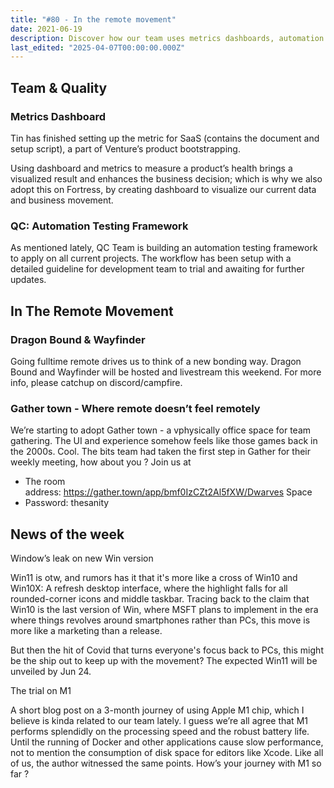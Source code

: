 ```yaml
---
title: "#80 - In the remote movement"
date: 2021-06-19
description: Discover how our team uses metrics dashboards, automation testing, and remote tools like Gather Town to boost productivity while exploring the latest Windows 11 rumors and Apple M1 insights.
last_edited: "2025-04-07T00:00:00.000Z"
---
```


## Team & Quality

### Metrics Dashboard

Tin has finished setting up the metric for SaaS (contains the document and setup script), a part of Venture’s product bootstrapping.

Using dashboard and metrics to measure a product’s health brings a visualized result and enhances the business decision; which is why we also adopt this on Fortress, by creating dashboard to visualize our current data and business movement.

### QC: Automation Testing Framework

As mentioned lately, QC Team is building an automation testing framework to apply on all current projects. The workflow has been setup with a detailed guideline for development team to trial and awaiting for further updates.

## In The Remote Movement

### Dragon Bound & Wayfinder

Going fulltime remote drives us to think of a new bonding way. Dragon Bound and Wayfinder will be hosted and livestream this weekend. For more info, please catchup on discord/campfire.

### Gather town - Where remote doesn’t feel remotely

We’re starting to adopt Gather town - a vphysically office space for team gathering. The UI and experience somehow feels like those games back in the 2000s. Cool. The bits team had taken the first step in Gather for their weekly meeting, how about you ? Join us at

- The room address: <https://gather.town/app/bmf0IzCZt2Al5fXW/Dwarves> Space
- Password: thesanity

## News of the week

Window’s leak on new Win version

Win11 is otw, and rumors has it that it's more like a cross of Win10 and Win10X: A refresh desktop interface, where the highlight falls for all rounded-corner icons and middle taskbar. Tracing back to the claim that Win10 is the last version of Win, where MSFT plans to implement in the era where things revolves around smartphones rather than PCs, this move is more like a marketing than a release.

But then the hit of Covid that turns everyone's focus back to PCs, this might be the ship out to keep up with the movement? The expected Win11 will be unveiled by Jun 24.

The trial on M1

A short blog post on a 3-month journey of using Apple M1 chip, which I believe is kinda related to our team lately. I guess we’re all agree that M1 performs splendidly on the processing speed and the robust battery life. Until the running of Docker and other applications cause slow performance, not to mention the consumption of disk space for editors like Xcode. Like all of us, the author witnessed the same points. How’s your journey with M1 so far ?
